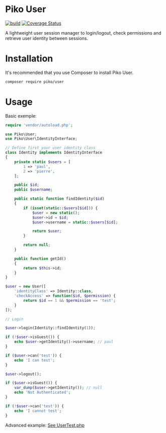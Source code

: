 # Piko User

[![build](https://github.com/piko-framework/user/actions/workflows/php.yml/badge.svg)](https://github.com/piko-framework/user/actions/workflows/php.yml)
[![Coverage Status](https://coveralls.io/repos/github/piko-framework/user/badge.svg?branch=main)](https://coveralls.io/github/piko-framework/user?branch=main)

A lightweight user session manager to login/logout, check permissions and retrieve user identity between sessions.

# Installation

It's recommended that you use Composer to install Piko User.

```bash
composer require piko/user
```

# Usage

Basic exemple:

```php
require 'vendor/autoload.php';

use Piko\User;
use Piko\User\IdentityInterface;

// Define first your user identity class
class Identity implements IdentityInterface
{
    private static $users = [
        1 => 'paul',
        2 => 'pierre',
    ];

    public $id;
    public $username;

    public static function findIdentity($id)
    {
        if (isset(static::$users[$id])) {
            $user = new static();
            $user->id = $id;
            $user->username = static::$users[$id];

            return $user;
        }

        return null;
    }

    public function getId()
    {
        return $this->id;
    }
}

$user = new User([
    'identityClass' => Identity::class,
    'checkAccess' => function($id, $permission) {
        return $id == 1 && $permission == 'test';
    }
]);

// Login

$user->login(Identity::findIdentity(1));

if (!$user->isGuest()) {
    echo $user->getIdentity()->username; // paul
}

if ($user->can('test')) {
    echo 'I can test';
}

$user->logout();

if ($user->isGuest()) {
    var_dump($user->getIdentity()); // null
    echo 'Not Authenticated';
}

if (!$user->can('test')) {
    echo 'I cannot test';
}

```

Advanced example: [See UserTest.php](tests/UserTest.php)

